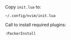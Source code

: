 Copy `init.lua` to:
```
~/.config/nvim/init.lua
```

Call to install required plugins:
```
:PackerInstall
```
